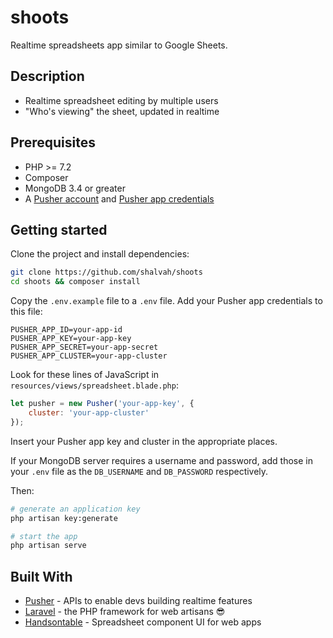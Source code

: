 # shoots
Realtime spreadsheets app similar to Google Sheets.

## Description
- Realtime spreadsheet editing by multiple users
- "Who's viewing" the sheet, updated in realtime 

## Prerequisites
- PHP >= 7.2
- Composer
- MongoDB 3.4 or greater
- A [Pusher account](https://pusher.com/signup) and [Pusher app credentials](http://dashboard.pusher.com/)

## Getting started
Clone the project and install dependencies:

```bash
git clone https://github.com/shalvah/shoots
cd shoots && composer install
```

Copy the `.env.example` file to a `.env` file. Add your Pusher app credentials to this file:
```
PUSHER_APP_ID=your-app-id
PUSHER_APP_KEY=your-app-key
PUSHER_APP_SECRET=your-app-secret
PUSHER_APP_CLUSTER=your-app-cluster
```

Look for these lines of JavaScript in `resources/views/spreadsheet.blade.php`:
```javascript
let pusher = new Pusher('your-app-key', {
    cluster: 'your-app-cluster'
});
```
Insert your Pusher app key and cluster in the appropriate places.

If your MongoDB server requires a username and password, add those in your `.env` file as the `DB_USERNAME` and `DB_PASSWORD` respectively.

Then:

```bash
# generate an application key
php artisan key:generate

# start the app
php artisan serve
```
## Built With

* [Pusher](https://pusher.com/) - APIs to enable devs building realtime features
* [Laravel](http://laravel.com) - the PHP framework for web artisans :sunglasses:
* [Handsontable](https://github.com/handsontable/handsontable) - Spreadsheet component UI for web apps


